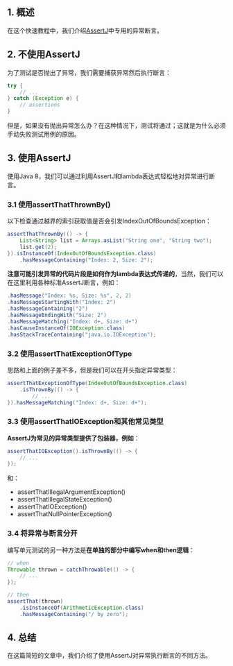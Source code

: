 ## 1. 概述

在这个快速教程中，我们介绍[AssertJ](https://joel-costigliola.github.io/assertj/)中专用的异常断言。

## 2. 不使用AssertJ

为了测试是否抛出了异常，我们需要捕获异常然后执行断言：

```java
try {
    // ...
} catch (Exception e) {
    // assertions
}
```

但是，如果没有抛出异常怎么办？在这种情况下，测试将通过；这就是为什么必须手动失败测试用例的原因。

## 3. 使用AssertJ

使用Java 8，我们可以通过利用AssertJ和lambda表达式轻松地对异常进行断言。

### 3.1 使用assertThatThrownBy()

以下检查通过越界的索引获取值是否会引发IndexOutOfBoundsException：

```java
assertThatThrownBy(() -> {
    List<String> list = Arrays.asList("String one", "String two");
    list.get(2);
}).isInstanceOf(IndexOutOfBoundsException.class)
    .hasMessageContaining("Index: 2, Size: 2");
```

**注意可能引发异常的代码片段是如何作为lambda表达式传递的**，当然，我们可以在这里利用各种标准AssertJ断言，例如：

```java
.hasMessage("Index: %s, Size: %s", 2, 2)
.hasMessageStartingWith("Index: 2")
.hasMessageContaining("2")
.hasMessageEndingWith("Size: 2")
.hasMessageMatching("Index: d+, Size: d+")
.hasCauseInstanceOf(IOException.class)
.hasStackTraceContaining("java.io.IOException");
```

### 3.2 使用assertThatExceptionOfType

思路和上面的例子差不多，但是我们可以在开头指定异常类型：

```java
assertThatExceptionOfType(IndexOutOfBoundsException.class)
    .isThrownBy(() -> { 
        // ...
}).hasMessageMatching("Index: d+, Size: d+");
```

### 3.3 使用assertThatIOException和其他常见类型

**AssertJ为常见的异常类型提供了包装器，例如**：

```java
assertThatIOException().isThrownBy(() -> {
    // ...
});
```

和：

-   assertThatIllegalArgumentException()
-   assertThatIllegalStateException()
-   assertThatIOException()
-   assertThatNullPointerException()

### 3.4 将异常与断言分开

编写单元测试的另一种方法是**在单独的部分中编写when和then逻辑**：

```java
// when
Throwable thrown = catchThrowable(() -> {
    // ...
});

// then
assertThat(thrown)
    .isInstanceOf(ArithmeticException.class)
    .hasMessageContaining("/ by zero");
```

## 4. 总结

在这篇简短的文章中，我们介绍了使用AssertJ对异常执行断言的不同方法。